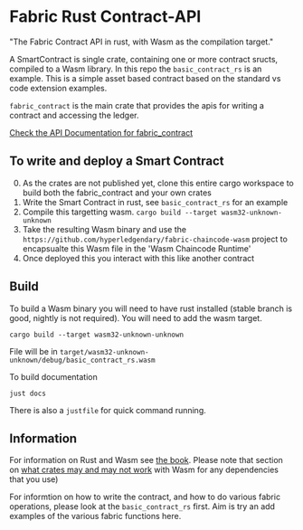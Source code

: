 # Fabric Rust Contract-API

"The Fabric Contract API in rust, with Wasm as the compilation target."

A SmartContract is single crate, containing one or more contract sructs, compiled to a Wasm library. In this repo the `basic_contract_rs` is an example. This is a simple asset based contract based on the standard vs code extension examples.

`fabric_contract` is the main crate that provides the apis for writing a contract and accessing the ledger. 

[Check the API Documentation for fabric_contract](https://hyperledgendary.github.io/fabric-contract-api-rust/apidoc/fabric_contract/index.html)


## To write and deploy a Smart Contract

0. As the crates are not published yet, clone this entire cargo workspace to build both the fabric_contract and your own crates
1. Write the Smart Contract in rust, see `basic_contract_rs` for an example
2. Compile this targetting wasm. `cargo build --target wasm32-unknown-unknown`
3. Take the resulting Wasm binary and use the `https://github.com/hyperledgendary/fabric-chaincode-wasm` project to encapsualte this Wasm file in the 'Wasm Chaincode Runtime'
4. Once deployed this you interact with this like another contract


## Build

To build a Wasm binary you will need to have rust installed (stable branch is good, nightly is not required). You will need to add the wasm target.

```
cargo build --target wasm32-unknown-unknown
```

File will be in `target/wasm32-unknown-unknown/debug/basic_contract_rs.wasm`


To build documentation

```
just docs
```

There is also a `justfile` for quick command running.

## Information

For information on Rust and Wasm see [the book](https://rustwasm.github.io/docs/book/).
Please note that section on [what crates may and may not work](https://rustwasm.github.io/docs/book/reference/which-crates-work-with-wasm.html) with Wasm for any dependencies that you use)

For informtion on how to write the contract, and how to do various fabric operations, please look at the `basic_contract_rs` first. Aim is try an add examples of the various fabric functions here.
